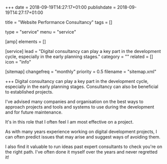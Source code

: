 +++
date = 2018-09-19T14:27:17+01:00
publishdate = 2018-09-19T14:27:17+01:00

title = "Website Performance Consultancy"
tags = []

type = "service"
menu = "service"

[amp]
    elements = []
    
[service]
    lead = "Digital consultancy can play a key part in the development cycle, especially in the early planning stages."
    category = ""
    related = []
    icon = "info"

[sitemap]
  changefreq = "monthly"
  priority = 0.5
  filename = "sitemap.xml"

+++
Digital consultancy can play a key part in the development cycle, especially in the early planning stages. Consultancy can also be beneficial to established projects.

I've advised many companies and organisation on the best ways to approach projects and tools and systems to use during the development and for future maintenance.

It's in this role that I often feel I am most effective on a project.

As with many years experience working on digital development projects, I can often predict issues that may arise and suggest ways of avoiding them.

I also find it valuable to run ideas past expert consultants to check you're on the right path. I've often done it myself over the years and never regretted it!
